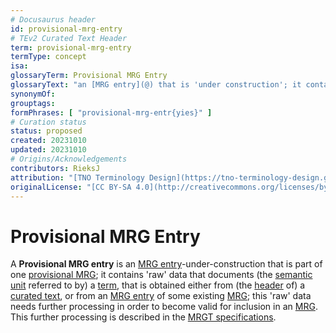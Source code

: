 ```yaml
---
# Docusaurus header
id: provisional-mrg-entry
# TEv2 Curated Text Header
term: provisional-mrg-entry
termType: concept
isa:
glossaryTerm: Provisional MRG Entry
glossaryText: "an [MRG entry](@) that is 'under construction'; it contains 'raw' data that documents (the [semantic unit](@) referred to by) a [term](@), that is obtained either from (the [header](@) of) a [curated text](@), or from an [MRG entry](@) of some existing [MRG](@)."
synonymOf:
grouptags:
formPhrases: [ "provisional-mrg-entr{yies}" ]
# Curation status
status: proposed
created: 20231010
updated: 20231010
# Origins/Acknowledgements
contributors: RieksJ
attribution: "[TNO Terminology Design](https://tno-terminology-design.github.io/tev2-specifications/docs)"
originalLicense: "[CC BY-SA 4.0](http://creativecommons.org/licenses/by-sa/4.0/?ref=chooser-v1)"
---
```


# Provisional MRG Entry

A **Provisional MRG entry** is an [MRG entry](@)-under-construction that is part of one [provisional MRG](@); it contains 'raw' data that documents (the [semantic unit](@) referred to by) a [term](@), that is obtained either from (the [header](@) of) a [curated text](@), or from an [MRG entry](@) of some existing [MRG](@); this 'raw' data needs further processing in order to become valid for inclusion in an [MRG](@). This further processing is described in the [MRGT specifications](/docs/specs/tools/mrgt#post-processing).